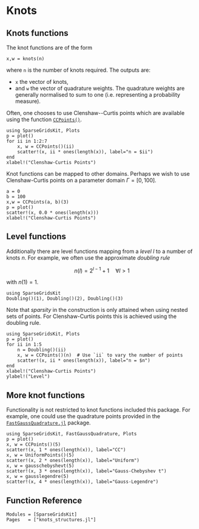 # Knots
## Knots functions
The knot functions are of the form
```
x,w = knots(n)
```
where `n` is the number of knots required.
The outputs are:
- `x` the vector of knots,
- and `w` the vector of quadrature weights.
The quadrature weights are generally normalised to sum to one (i.e. representing a probability measure).

Often, one chooses to use Clenshaw--Curtis points which are available using the function [`CCPoints()`](@ref).
```@example cc
using SparseGridsKit, Plots
p = plot()
for ii in 1:2:7
    x, w = CCPoints()(ii)
    scatter!(x, ii * ones(length(x)), label="n = $ii")
end
xlabel!("Clenshaw-Curtis Points")
```

Knot functions can be mapped to other domains.
Perhaps we wish to use Clenshaw-Curtis points on a parameter domain $\Gamma=[0,100]$.
```@example cc
a = 0
b = 100
x,w = CCPoints(a, b)(3)
p = plot()
scatter!(x, 0.0 * ones(length(x)))
xlabel!("Clenshaw-Curtis Points")
```

## Level functions
Additionally there are level functions mapping from a *level* $l$ to a number of knots $n$.
For example, we often use the approximate *doubling rule*
```math
n(l) = 2^{l-1} + 1 \quad \forall l > 1
```
with $n(1) = 1$.
```@example doubling
using SparseGridsKit
Doubling()(1), Doubling()(2), Doubling()(3)
```

Note that *sparsity* in the construction is only attained when using nested sets of points.
For Clenshaw-Curtis points this is achieved using the doubling rule.
```@example doubling
using SparseGridsKit, Plots
p = plot()
for ii in 1:5
    n = Doubling()(ii)
    x, w = CCPoints()(n)  # Use `ii` to vary the number of points
    scatter!(x, ii * ones(length(x)), label="n = $n")
end
xlabel!("Clenshaw-Curtis Points")
ylabel!("Level")
```

## More knot functions
Functionality is not restricted to knot functions included this package.
For example, one could use the quadrature points provided in the [`FastGaussQuadrature.jl`](https://github.com/JuliaApproximation/FastGaussQuadrature.jl) package.
```@example
using SparseGridsKit, FastGaussQuadrature, Plots
p = plot()
x, w = CCPoints()(5)
scatter!(x, 1 * ones(length(x)), label="CC")
x, w = UniformPoints()(5)
scatter!(x, 2 * ones(length(x)), label="Uniform")
x, w = gausschebyshevt(5)
scatter!(x, 3 * ones(length(x)), label="Gauss-Chebyshev t")
x, w = gausslegendre(5)
scatter!(x, 4 * ones(length(x)), label="Gauss-Legendre")
```
## Function Reference
```@autodocs
Modules = [SparseGridsKit]
Pages   = ["knots_structures.jl"]
```